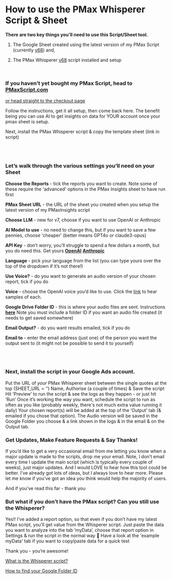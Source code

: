 # How to use the PMax Whisperer Script & Sheet

**There are two key things you’ll need to use this Script/Sheet tool.**

1. The Google Sheet created using the latest version of my PMax Script (currently [v68](https://mikerhodes.circle.so/c/script/)) and,

2. The PMax Whisperer [v68](https://github.com/mikerhodesideas/free/) script installed and setup

<br/>

### **If you haven’t yet bought my PMax Script, head to [PMaxScript.com](https://mikerhodesidea.wpenginepowered.com/)**

[or head straight to the checkout page](https://mikerhodes.circle.so/checkout/latest-script)

Follow the instructions, get it all setup, then come back here.
The benefit being you can use AI to get insights on data for YOUR account once your pmax sheet is setup.

Next, install the PMax Whisperer script & copy the template sheet (link in script)

<br/><br/>

### **Let’s walk through the various settings you’ll need on your Sheet**

**Choose the Reports** - tick the reports you want to create. Note some of these require the 'advanced' options in the PMax Insights sheet to have run first

**PMax Sheet URL** - the URL of the sheet you created when you setup the latest version of my PMaxInsights script 

**Choose LLM** - new for v7, choose if you want to use OpenAI or Anthropic

**AI Model to use** - no need to change this, but if you want to save a few pennies, choose 'cheaper' (better means GPT4o or claude3-opus)

**API Key** - don’t worry, you’ll struggle to spend a few dollars a month, but you do need this. Get yours [**OpenAI**](https://platform.openai.com/api-keys) [**Anthropic**](https://docs.anthropic.com/claude/reference/getting-started-with-the-api)

**Language** - pick your language from the list (you can type yours over the top of the dropdown if it’s not there!)

**Use Voice?** - do you want to generate an audio version of your chosen report, tick if you do

**Voice** - choose the OpenAI voice you’d like to use. Click the [link](https://platform.openai.com/docs/guides/text-to-speech) to hear samples of each.

**Google Drive Folder ID** - this is where your audio files are sent. Instructions **[here](https://www.notion.so/How-to-find-your-Google-Folder-ID-5d18d0574e244c73aa866c48bae5accd?pvs=21)** Note you must include a folder ID if you want an audio file created (it needs to get saved somewhere)

**Email Output?** - do you want results emailed, tick if you do

**Email to** - enter the email address (just one) of the person you want the output sent to (it might not be possible to send it to yourself)

<br/><br/>



### Next, install the script in your Google Ads account.

Put the URL of *your* PMax Whisperer sheet between the single quotes at the top (SHEET_URL = ‘’)
Name, Authorise (a couple of times) & Save the script
Hit ‘Preview’ to run the script & see the logs as they happen - or just hit ‘Run’
Once it’s working the way you want, schedule the script to run as often as you like (probably weekly, there's not much extra value running it daily)
Your chosen report(s) will be added at the top of the ‘Output’ tab (& emailed if you chose that option).
The Audio version will be saved in the Google Folder you choose & a link shown in the logs & in the email & on the Output tab.


### **Get Updates, Make Feature Requests & Say Thanks!**

If you’d like to get a very occasional email from me letting you know when a major update is made to the scripts, drop me your email.
Note, I don’t email every time I update the main script (which is typically every couple of weeks), just major updates.
And I would LOVE to hear how this tool could be better. I’ve already got lots of ideas, but I always love to hear more.
Please let me know if you’ve got an idea you think would help the majority of users.

And if you’ve read this far - thank you 


### But what if you don’t have the PMax script? Can you still use the Whisperer?

Yes!! I’ve added a report option, so that even if you don’t have my latest PMax script, you’ll get value from the Whisperer script.
Just paste the data you want to analyze into the tab ‘myData’, choose that report option in Settings & run the script in the normal way 🙂
Have a look at the 'example myData' tab if you want to copy/paste data for a quick test



Thank you - you’re awesome!


[What is the Whisperer script?](https://www.notion.so/What-is-the-Whisperer-script-53b7e9d3b58340ffa92e31b3586b0506?pvs=21)

[How to find your Google Folder ID](https://www.notion.so/How-to-find-your-Google-Folder-ID-5d18d0574e244c73aa866c48bae5accd?pvs=21)
